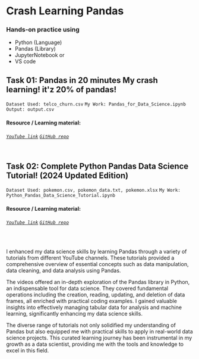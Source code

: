 # Crash Learning Pandas

### Hands-on practice using 
- Python (Language)
- Pandas (Library)
- JupyterNotebook or
- VS code

## Task 01: Pandas in 20 minutes My crash learning! it'z 20% of pandas!

`` Dataset Used: telco_churn.csv `` 
`` My Work: Pandas_for_Data_Science.ipynb ``
`` Output: output.csv ``
 <br>
#### Resource / Learning material:
*[`` YouTube link ``](https://youtu.be/tRKeLrwfUgU?si=Q0WD4FP84cBRW1Sz)* 
*[`` GitHub repo ``](https://github.com/nicknochnack/Pandasin20Minutes)* 

<br>

## Task 02: Complete Python Pandas Data Science Tutorial! (2024 Updated Edition)
`` Dataset Used: pokemon.csv, pokemon_data.txt, pokemon.xlsx `` 
`` My Work: Python_Pandas_Data_Science_Tutorial.ipynb ``
<br>
#### Resource / Learning material:
*[`` YouTube link ``](https://youtu.be/2uvysYbKdjM?si=GCVOSJgiNSoOtNZ0)* 
*[`` GitHub repo ``](https://github.com/KeithGalli/complete-pandas-tutorial)* 

<br><br>

I enhanced my data science skills by learning Pandas through a variety of tutorials from different YouTube channels. These tutorials provided a comprehensive overview of essential concepts such as data manipulation, data cleaning, and data analysis using Pandas. <br>

The videos offered an in-depth exploration of the Pandas library in Python, an indispensable tool for data science. They covered fundamental operations including the creation, reading, updating, and deletion of data frames, all enriched with practical coding examples. I gained valuable insights into effectively managing tabular data for analysis and machine learning, significantly enhancing my data science skills. <br>

The diverse range of tutorials not only solidified my understanding of Pandas but also equipped me with practical skills to apply in real-world data science projects. This curated learning journey has been instrumental in my growth as a data scientist, providing me with the tools and knowledge to excel in this field.


